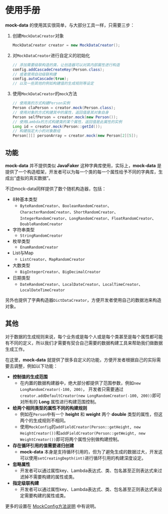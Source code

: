 # 使用手册

__mock-data__ 的使用其实很简单，与大部分工具一样，只需要三步：

1. 创建`MockDataCreator`对象

   ```java
   MockDataCreator creator = new MockDataCreator();
   ```

2. 对`MockDataCreator`进行自定义的初始化

   ```java
   // 添加需要级联构造的类，让创造器可以对其内部属性进行构造
   config.addCascadeCreateKey(Person.class);
   // 或者使用自动级联构建
   config.autoCascade(true);
   // 以及一些其他的例如构建值的生成规则等设定
   ```

3. 使用`MockDataCreator`的`mock`方法

   ```java
   // 使用类的方式构建Person实例
   Person claPerson = creator.mock(Person.class);
   // 使用对象的方式构建其中的属性，返回值是其对象自身
   Person selfPerson = creator.mock(new Person());
   // 使用Lambda的方式构建类的某个属性，返回值是此属性的实例
   Long id = creator.mock(Person::getId());
   // 构建指定大小的对象数组
   Person[][] personArray = creator.mock(new Person[2][5]);
   ```

## 功能

__mock-data__ 并不提供类似 __JavaFaker__ 这种字典库使用，实际上，__mock-data__ 是提供了一个构造框架，开发者可以为每一个类的每一个属性给予不同的字典库，生成出“虚拟的真实数据”。

不过mock-data同样提供了数个随机构造器，包括：

- 8种基本类型
  - `ByteRandomCreator`、`BooleanRandomCreator`、`CharacterRandomCreator`、`ShortRandomCreator`、`IntegerRandomCreator`、`LongRandomCreator`、`FloatRandomCreator`、`DoubleRandomCreator`
- 字符串类型
  - `StringRandomCreator`
- 枚举类型
  - `EnumRandomCreator`
- List与Map
  - `ListCreator`、`MapRandomCreator`
- 大数类型
  - `BigIntegerCreator`、`BigDecimalCreator`
- 日期类型
  - `DateRandomCreator`、`LocalDateCreator`、`LocalTimeCreator`、`LocalDateTimeCreator`

另外也提供了字典构造器`DictDataCreator`，方便开发者使用自己的数据池来构造对象。

## 其他

对于数据的生成规则来说，每个业务或是每个人或是每个类甚至是每个属性都可能有不同的定义，所以我们才需要有契合自己需要的数据构建工具来帮助我们做数据生成工作。

在这里，__mock-data__ 就提供了很多自定义的功能，方便开发者根据自己的实际需要去调整，例如以下功能：

- __控制值的生成范围__
  - 在内置的数据构建器中，绝大部分都提供了范围参数，例如`new LongRandomCreator(-100, 200)`，
    开发者只需要通过`creator.addDefaultCreator(new LongRandomCreator(-100, 200))`即可对所有的 __Long__ 属性进行构建范围控制。
- __给两个相同类型的属性不同的构建规则__
  - 例如在`Person`中有一个 __height__ 和 __weight__ 两个 __double__ 类型的属性，但这两个的生成规则不相同。
  - 使用`MockConfig`的`addFieldCreator(Person::getHeight, new HeightCreator())`和`addFieldCreator(Person::getWeight, new WeightCreator())`即可将两个属性分别做构建控制。
- __存在循环引用的值需要递归创建__
  - __mock-data__ 本身是支持循环引用的，但为了避免生成的数据过大，开发这可以使用`setCreatingDepth(int)`进行循环引用的构建深度设定。
- __忽略属性__
  - 开发者可以通过属性key、Lambda表达式、类、包名甚至正则表达式来过滤掉不需要构建的属性或类。
- __指定级联构建__
  - 开发者可以通过属性key、Lambda表达式、类、包名甚至正则表达式来设定需要构建的属性或类。

更多的设置在 [MockConfig方法说明](/docs/1.x/MockConfig.md) 中有说明。
